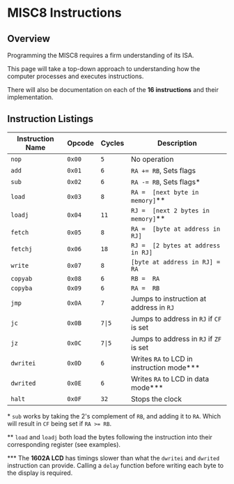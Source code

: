 # MISC8 Instructions

## Overview

Programming the MISC8 requires a firm understanding of its ISA.

This page will take a top-down approach to understanding how the computer processes and executes instructions.

There will also be documentation on each of the **16 instructions** and their implementation.

## Instruction Listings

| Instruction Name   | Opcode   | Cycles   | Description                               |
|--------------------|----------|----------|-------------------------------------------|
| `nop`              | `0x00`   | `5`      | No operation                              |
| `add`              | `0x01`   | `6`      | `RA += RB`, Sets flags                    |
| `sub`              | `0x02`   | `6`      | `RA -= RB`, Sets flags*                   |
| `load`             | `0x03`   | `8`      | `RA =  [next byte in memory]`**           |
| `loadj`            | `0x04`   | `11`     | `RJ =  [next 2 bytes in memory]`**        |
| `fetch`            | `0x05`   | `8`      | `RA =  [byte at address in RJ]`           |
| `fetchj`           | `0x06`   | `18`     | `RJ =  [2 bytes at address in RJ]`        |
| `write`            | `0x07`   | `8`      | `[byte at address in RJ] = RA`            |
| `copyab`           | `0x08`   | `6`      | `RB =  RA`                                |
| `copyba`           | `0x09`   | `6`      | `RA =  RB`                                |
| `jmp`              | `0x0A`   | `7`      | Jumps to instruction at address in `RJ`   |
| `jc`               | `0x0B`   | `7\|5`   | Jumps to address in `RJ` if `CF` is set   |
| `jz`               | `0x0C`   | `7\|5`   | Jumps to address in `RJ` if `ZF` is set   |
| `dwritei`          | `0x0D`   | `6`      | Writes `RA` to LCD in instruction mode*** |
| `dwrited`          | `0x0E`   | `6`      | Writes `RA` to LCD in data mode***        |
| `halt`             | `0x0F`   | `32`     | Stops the clock                           |

\* `sub` works by taking the 2's complement of `RB`, and adding it to `RA`. Which will result in `CF` being set if `RA >= RB`.

\*\* `load` and `loadj` both load the bytes following the instruction into their corresponding register (see examples).

\*\*\* The **1602A LCD** has timings slower than what the `dwritei` and `dwrited` instruction can provide. Calling a `delay` function before writing each byte to the display is required.
